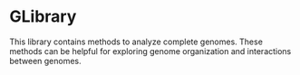 # GLibrary

This library contains methods to analyze complete genomes. These methods can be helpful for exploring genome organization and interactions between genomes.
